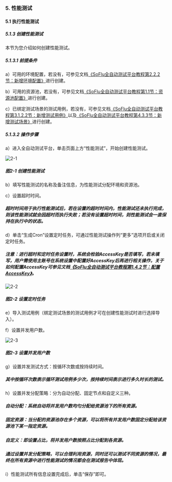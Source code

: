 ### 5. 性能测试

#### 5.1 执行性能测试

##### 5.1.3 创建性能测试

本节为您介绍如何创建性能测试。

##### 5.1.3.1 前提条件

a）可用的环境配置，若没有，可参见文档[《SoFlu全自动测试平台教程第2.2.2节：新增环境配置》](https://gitee.com/feisuanyz/SoFlu-adp/blob/master/SoFlu%E5%85%A8%E8%87%AA%E5%8A%A8%E6%B5%8B%E8%AF%95%E5%B9%B3%E5%8F%B0%E6%95%99%E7%A8%8B/2.%20%E9%A1%B9%E7%9B%AE%E7%AE%A1%E7%90%86/2.%20%E7%8E%AF%E5%A2%83%E9%85%8D%E7%BD%AE/2.%20%E6%96%B0%E5%A2%9E%E7%8E%AF%E5%A2%83%E9%85%8D%E7%BD%AE.md)进行创建。

b）可用的资源池，若没有，可参见文档[《SoFlu全自动测试平台教程第1.1节：资源池配置》](https://gitee.com/feisuanyz/SoFlu-adp/tree/master/SoFlu%E5%85%A8%E8%87%AA%E5%8A%A8%E6%B5%8B%E8%AF%95%E5%B9%B3%E5%8F%B0%E6%95%99%E7%A8%8B/1.%20%E7%B3%BB%E7%BB%9F%E9%85%8D%E7%BD%AE/1.%20%E8%B5%84%E6%BA%90%E6%B1%A0%E9%85%8D%E7%BD%AE)进行创建。

c）已绑定测试场景的测试用例，若没有，可参见文档[《SoFlu全自动测试平台教程第3.1.2.2节：新增测试用例》](https://gitee.com/feisuanyz/SoFlu-adp/blob/master/SoFlu%E5%85%A8%E8%87%AA%E5%8A%A8%E6%B5%8B%E8%AF%95%E5%B9%B3%E5%8F%B0%E6%95%99%E7%A8%8B/3.%20%E6%B5%8B%E8%AF%95%E8%BF%BD%E8%B8%AA/1.%20%E6%B5%8B%E8%AF%95%E7%94%A8%E4%BE%8B/2.%20%E6%B5%8B%E8%AF%95%E7%94%A8%E4%BE%8B/2.%20%E6%96%B0%E5%A2%9E%E6%B5%8B%E8%AF%95%E7%94%A8%E4%BE%8B.md)以及[《SoFlu全自动测试平台教程第4.3.3节：新增测试场景》](https://gitee.com/feisuanyz/SoFlu-adp/blob/master/SoFlu%E5%85%A8%E8%87%AA%E5%8A%A8%E6%B5%8B%E8%AF%95%E5%B9%B3%E5%8F%B0%E6%95%99%E7%A8%8B/4.%20%E6%B5%8B%E8%AF%95%E5%9C%BA%E6%99%AF/3.%20%E6%B5%8B%E8%AF%95%E5%9C%BA%E6%99%AF%E7%AE%A1%E7%90%86/2.%20%E6%96%B0%E5%BB%BA%E6%B5%8B%E8%AF%95%E5%9C%BA%E6%99%AF.md)进行创建。

##### 5.1.3.2 操作步骤

a）进入全自动测试平台，单击页面上方“性能测试”，开始创建性能测试。

![2-1](https://www.feisuanyz.com/fstest/xncs/createxncs/3_1.png)

##### 图2-1 创建性能测试

b）填写性能测试的名称及备注信息，为性能测试分配环境和资源池。

c）设置超时时间。

##### 超时时间用于执行性能测试后，若在设置的超时时间内，性能测试还未执行完成，则该性能测试就会因超时而执行失败；若没有设置超时时间，则性能测试会一直保持在执行中的状态。

d）单击“生成Cron”设置定时任务，可通过性能测试操作列“更多”选项开启或关闭定时任务。

##### 注意：进行超时和定时任务设置时，系统会检验AccessKey是否填写，若未填写，用户需使用主账号在系统设置中配置好AccessKey后再进行相关操作，关于如何配置AccessKey可参见文档[《SoFlu全自动测试平台教程第1.4.2节：配置AccessKey》](https://gitee.com/feisuanyz/SoFlu-adp/blob/master/SoFlu%E5%85%A8%E8%87%AA%E5%8A%A8%E6%B5%8B%E8%AF%95%E5%B9%B3%E5%8F%B0%E6%95%99%E7%A8%8B/1.%20%E7%B3%BB%E7%BB%9F%E9%85%8D%E7%BD%AE/4.%20%E7%B3%BB%E7%BB%9F%E5%8F%82%E6%95%B0/2.%20%E9%85%8D%E7%BD%AEAccessKey.md)。

![2-2](https://www.feisuanyz.com/fstest/xncs/createxncs/3_3.png)

##### 图2-2 设置定时任务

e）导入测试用例（绑定测试场景的测试用例才可在创建性能测试时进行选择导入）。

f）设置并发用户数。

![2-3](https://www.feisuanyz.com/fstest/xncs/createxncs/3_2.png)

##### 图2-3 设置并发用户数

g）设置并发测试方式：按循环次数或按持续时间。

##### 其中按循环次数表示循环测试用例多少次，按持续时间表示进行多久时长的测试。

h）设置并发分配策略：分为自动分配、固定节点和自定义三种。

##### 自动分配：系统自动将并发用户数均匀分配给资源池下的所有资源。

##### 固定资源：当分配的资源池存在多个资源，可以将所有并发用户数固定分配给该资源池下某一指定资源。

##### 自定义：即设置占比，将并发用户数按照占比分配到各资源。

##### 通过设置并发分配策略，可以合理利用资源，同时还可以测试不同资源的情况，最终在所有资源中进行性能测试的情况都会在测试报告中体现。

i）性能测试所有信息设置完成后，单击“保存”即可。
